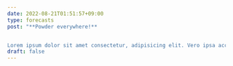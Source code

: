 ```yaml
---
date: 2022-08-21T01:51:57+09:00
type: forecasts
post: "**Powder everywhere!**


Lorem ipsum dolor sit amet consectetur, adipisicing elit. Vero ipsa accusantium laudantium, quibusdam autem, aliquid sapiente ipsum aut, unde tempore adipisci dolorum voluptas voluptatem illum."
draft: false
---
```

